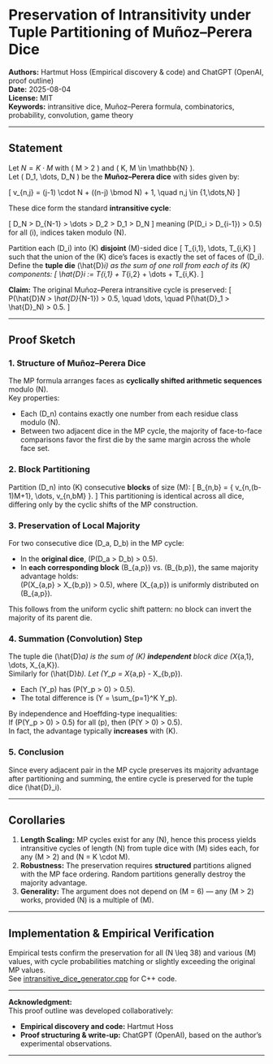 # Preservation of Intransitivity under Tuple Partitioning of Muñoz–Perera Dice

**Authors:** Hartmut Hoss (Empirical discovery & code) and ChatGPT (OpenAI, proof outline)  
**Date:** 2025-08-04  
**License:** MIT  
**Keywords:** intransitive dice, Muñoz–Perera formula, combinatorics, probability, convolution, game theory

---

## Statement

Let $`N = K \cdot M`$ with \( M > 2 \) and \( K, M \in \mathbb{N} \).  
Let \( D_1, \dots, D_N \) be the **Muñoz–Perera dice** with sides given by:

\[
v_{n,j} = (j-1) \cdot N + ((n-j) \bmod N) + 1, \quad n,j \in \{1,\dots,N\}
\]

These dice form the standard **intransitive cycle**:

\[
D_N > D_{N-1} > \dots > D_2 > D_1 > D_N
\]
meaning \(P(D_i > D_{i-1}) > 0.5\) for all \(i\), indices taken modulo \(N\).

Partition each \(D_i\) into \(K\) **disjoint** \(M\)-sided dice
\[
T_{i,1}, \dots, T_{i,K}
\]
such that the union of the \(K\) dice’s faces is exactly the set of faces of \(D_i\).  
Define the **tuple die** \(\hat{D}_i\) as the sum of one roll from each of its \(K\) components:
\[
\hat{D}_i := T_{i,1} + T_{i,2} + \dots + T_{i,K}.
\]

**Claim:** The original Muñoz–Perera intransitive cycle is preserved:
\[
P(\hat{D}_N > \hat{D}_{N-1}) > 0.5, \quad \dots, \quad P(\hat{D}_1 > \hat{D}_N) > 0.5.
\]

---

## Proof Sketch

### 1. Structure of Muñoz–Perera Dice

The MP formula arranges faces as **cyclically shifted arithmetic sequences** modulo \(N\).  
Key properties:

- Each \(D_n\) contains exactly one number from each residue class modulo \(N\).
- Between two adjacent dice in the MP cycle, the majority of face-to-face comparisons favor the first die by the same margin across the whole face set.

### 2. Block Partitioning

Partition \(D_n\) into \(K\) consecutive **blocks** of size \(M\):
\[
B_{n,b} = \{ v_{n,(b-1)M+1}, \dots, v_{n,bM} \}.
\]
This partitioning is identical across all dice, differing only by the cyclic shifts of the MP construction.

### 3. Preservation of Local Majority

For two consecutive dice \(D_a, D_b\) in the MP cycle:

- In the **original dice**, \(P(D_a > D_b) > 0.5\).
- In **each corresponding block** \(B_{a,p}\) vs. \(B_{b,p}\), the same majority advantage holds:  
  \(P(X_{a,p} > X_{b,p}) > 0.5\), where \(X_{a,p}\) is uniformly distributed on \(B_{a,p}\).

This follows from the uniform cyclic shift pattern: no block can invert the majority of its parent die.

### 4. Summation (Convolution) Step

The tuple die \(\hat{D}_a\) is the sum of \(K\) **independent** block dice \(X_{a,1}, \dots, X_{a,K}\).  
Similarly for \(\hat{D}_b\). Let \(Y_p = X_{a,p} - X_{b,p}\).

- Each \(Y_p\) has \(P(Y_p > 0) > 0.5\).
- The total difference is \(Y = \sum_{p=1}^K Y_p\).

By independence and Hoeffding-type inequalities:  
If \(P(Y_p > 0) > 0.5\) for all \(p\), then \(P(Y > 0) > 0.5\).  
In fact, the advantage typically **increases** with \(K\).

### 5. Conclusion

Since every adjacent pair in the MP cycle preserves its majority advantage after partitioning and summing, the entire cycle is preserved for the tuple dice \(\hat{D}_i\).

---

## Corollaries

1. **Length Scaling:** MP cycles exist for any \(N\), hence this process yields intransitive cycles of length \(N\) from tuple dice with \(M\) sides each, for any \(M > 2\) and \(N = K \cdot M\).
2. **Robustness:** The preservation requires **structured** partitions aligned with the MP face ordering. Random partitions generally destroy the majority advantage.
3. **Generality:** The argument does not depend on \(M = 6\) — any \(M > 2\) works, provided \(N\) is a multiple of \(M\).

---

## Implementation & Empirical Verification

Empirical tests confirm the preservation for all \(N \leq 38\) and various \(M\) values, with cycle probabilities matching or slightly exceeding the original MP values.  
See [intransitive_dice_generator.cpp](../src/intransitive_dice_generator.cpp) for C++ code.

---

**Acknowledgment:**  
This proof outline was developed collaboratively:
- **Empirical discovery and code:** Hartmut Hoss
- **Proof structuring & write-up:** ChatGPT (OpenAI), based on the author’s experimental observations.

---
